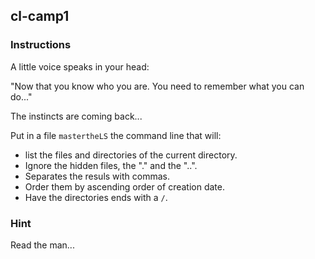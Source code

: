 ## cl-camp1

### Instructions

A little voice speaks in your head:

"Now that you know who you are. You need to remember what you can do..."

The instincts are coming back...

Put in a file `mastertheLS` the command line that will:

- list the files and directories of the current directory.
- Ignore the hidden files, the "." and the "..".
- Separates the resuls with commas.
- Order them by ascending order of creation date.
- Have the directories ends with a `/`.

### Hint

Read the man...
